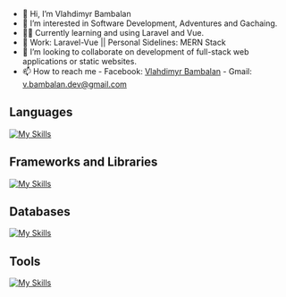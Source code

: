 - 👋 Hi, I’m Vlahdimyr Bambalan
- 👀 I’m interested in Software Development, Adventures and Gachaing.
- 👨‍💻 Currently learning and using Laravel and Vue.
- 💼 Work: Laravel-Vue || Personal Sidelines: MERN Stack
- 💞️ I’m looking to collaborate on development of full-stack web applications or static websites.
- 📫 How to reach me 
      - Facebook: [Vlahdimyr Bambalan](https://www.facebook.com/vlahdimyr) 
      - Gmail: v.bambalan.dev@gmail.com

## Languages
[![My Skills](https://skillicons.dev/icons?i=html,css,javascript,typescript,php,cs)](https://skillicons.dev)

## Frameworks and Libraries 
[![My Skills](https://skillicons.dev/icons?i=nodejs,express,react,next,vue,laravel,bootstrap,tailwind,jquery)](https://skillicons.dev)

## Databases
[![My Skills](https://skillicons.dev/icons?i=mysql,mongodb,sqlite,postgres)](https://skillicons.dev)

## Tools
[![My Skills](https://skillicons.dev/icons?i=azure,vite,vscode,visualstudio,figma,github,git,npm,postman)](https://skillicons.dev)

<!---
VlahdimyrLB/VlahdimyrLB is a ✨ special ✨ repository because its `README.md` (this file) appears on your GitHub profile.
You can click the Preview link to take a look at your changes.
--->
